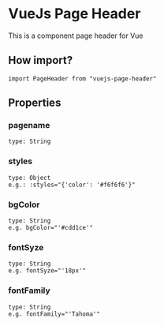# VueJs Page Header
This is a component page header for Vue

## How import?
```
import PageHeader from "vuejs-page-header"
```

## Properties
### pagename
```
type: String
```

### styles
```
type: Object
e.g.: :styles="{'color': '#f6f6f6'}"
```

### bgColor
```
type: String
e.g. bgColor="'#cdd1ce'"
```

### fontSyze
```
type: String
e.g. fontSyze="'18px'"
```

### fontFamily
```
type: String
e.g. fontFamily="'Tahoma'"
```